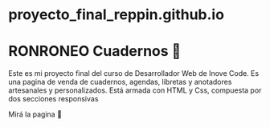 # proyecto_final_reppin.github.io
<h1>RONRONEO Cuadernos 📔</h1>
<p>Este es mi proyecto final del curso de Desarrollador Web de Inove Code. Es una pagina de venda de cuadernos, agendas, libretas y anotadores artesanales y personalizados. Está armada con HTML y Css, compuesta por dos secciones responsivas</p>

Mirá la pagina 🔗 
